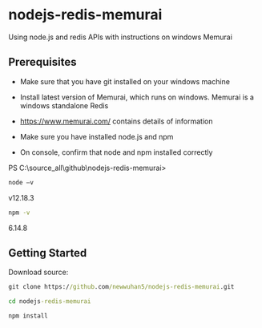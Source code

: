 # nodejs-redis-memurai

Using node.js and redis APIs with instructions on windows Memurai

## Prerequisites

- Make sure that you have git installed on your windows machine

- Install latest version of Memurai, which runs on windows.  Memurai is a windows standalone Redis

- <https://www.memurai.com/> contains details of information

- Make sure you have installed node.js and npm

- On console, confirm that node and npm installed correctly

PS C:\source_all\github\nodejs-redis-memurai>

```cmd
node –v
```

v12.18.3

```cmd
npm -v
```

6.14.8

## Getting Started

Download source:

```cmd
git clone https://github.com/newwuhan5/nodejs-redis-memurai.git

cd nodejs-redis-memurai

npm install
```

